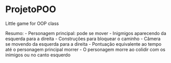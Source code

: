 # ProjetoPOO

Little game for OOP class 

Resumo:
	- Personagem principal: pode se mover
	- Inigmigos aparecendo da esquerda para a direita
	- Construções para bloquear o caminho
	- Câmera se movendo da esquerda para a direita
	- Pontuação equivalente ao tempo até o personagem principal morrer
	- O personagem morre ao colidir com os inimigos ou no canto esquerdo
	